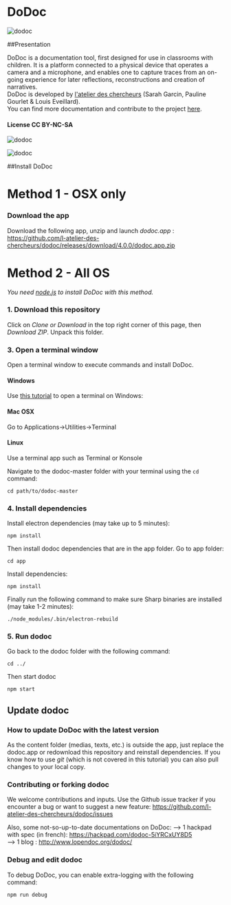 DoDoc
==========
![dodoc](http://www.lopendoc.org/dodoc/wp-content/uploads/sites/23/2016/05/Capture-d%E2%80%99e%CC%81cran-2016-05-05-a%CC%80-18.29.52.png)

##Presentation

DoDoc is a documentation tool, first designed for use in classrooms with children. It is a platform connected to a physical device that operates a camera and a microphone, and enables one to capture traces from an on-going experience for later reflections, reconstructions and creation of narratives.<br> 
DoDoc is developed by [l'atelier des chercheurs](http://latelier-des-chercheurs.fr/) (Sarah Garcin, Pauline Gourlet & Louis Eveillard).<br>
You can find more documentation and contribute to the project [here](http://www.lopendoc.org/dodoc/).<br>
#### License CC BY-NC-SA <br>


![dodoc](http://www.lopendoc.org/dodoc/wp-content/uploads/sites/23/2016/05/Capture-d%E2%80%99e%CC%81cran-2016-05-05-a%CC%80-18.13.31.png)

![dodoc](http://www.lopendoc.org/dodoc/wp-content/uploads/sites/23/2016/05/Capture-d%E2%80%99e%CC%81cran-2016-05-05-a%CC%80-18.13.44.png) 


##Install DoDoc

# Method 1 - OSX only
### Download the app

Download the following app, unzip and launch _dodoc.app_ : https://github.com/l-atelier-des-chercheurs/dodoc/releases/download/4.0.0/dodoc.app.zip

# Method 2 - All OS

_You need [node.js](https://nodejs.org/) to install DoDoc with this method._

### 1. Download this repository

Click on *Clone or Download* in the top right corner of this page, then *Download ZIP*. Unpack this folder.

### 3. Open a terminal window

Open a terminal window to execute commands and install DoDoc.

#### Windows
Use [this tutorial](http://wikistrea.fr/Comment_ouvrir_la_console_de_commande_Windows_en_mode_administrateur_%3F) to open a terminal on Windows: 
#### Mac OSX
Go to Applications->Utilities->Terminal
#### Linux
Use a terminal app such as Terminal or Konsole

Navigate to the dodoc-master folder with your terminal using the `cd` command:
```
cd path/to/dodoc-master
```

### 4. Install dependencies

Install electron dependencies (may take up to 5 minutes):
```
npm install
```  

Then install dodoc dependencies that are in the app folder.
Go to app folder:
```
cd app
```
Install dependencies:
```
npm install
```

Finally run the following command to make sure Sharp binaries are installed (may take 1-2 minutes):
```
./node_modules/.bin/electron-rebuild
```

### 5. Run dodoc

Go back to the dodoc folder with the following command:
```
cd ../
```

Then start dodoc
```
npm start
```

## Update dodoc

### How to update DoDoc with the latest version  

As the content folder (medias, texts, etc.) is outside the app, just replace the dodoc.app or redownload this repository and reinstall dependencies. If you know how to use _git_ (which is not covered in this tutorial) you can also pull changes to your local copy.

### Contributing or forking dodoc

We welcome contributions and inputs. Use the Github issue tracker if you encounter a bug or want to suggest a new feature: https://github.com/l-atelier-des-chercheurs/dodoc/issues

Also, some not-so-up-to-date documentations on DoDoc:
-->  1 hackpad with spec (in french): https://hackpad.com/dodoc-5iYRCxUY8D5 <br>
-->  1 blog : http://www.lopendoc.org/dodoc/

### Debug and edit dodoc
To debug DoDoc, you can enable extra-logging with the following command:
```
npm run debug
```
